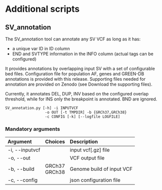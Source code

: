 # Additional scripts

## SV_annotation
The SV_annotation tool can annotate any SV VCF as long as it has:
- a unique var ID in ID column
- END and SVTYPE information in the INFO column (actual tags can be configured)

It provides annotations by overlapping input SV with a set of configurable bed files. Configuration file for population AF, genes and GREEN-DB annotations is provided with this release. Supporting files needed for annotation are provided on Zenodo (see Download the supporting files).

Currently, it annotates DEL, DUP, INV based on the configured overlap threshold, while for INS only the breakpoint is annotated. BND are ignored.

```
SV_annotation.py [-h] -i INPUTVCF 
                  -o OUT [-t TMPDIR] -b {GRCh37,GRCh38}
                  -c CONFIG [-k] [--logfile LOGFILE]
```

### Mandatory arguments
| Argument           | Choices      | Description |
|:---------          |:-----------: |:------------|
|-i, --inputvcf      |              | input vcf[.gz] file |
|-o, --out           |              | VCF output file |
|-b, --build         | GRCh37<br>GRCh38 | Genome build of input VCF |
|-c, --config        |  | json configuration file |